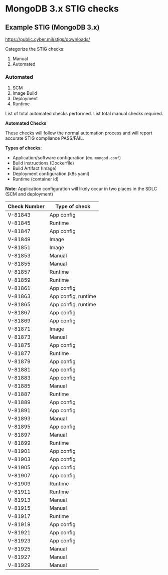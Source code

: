 # MongoDB 3.x STIG checks

## Example STIG (MongoDB 3.x)

https://public.cyber.mil/stigs/downloads/

Categorize the STIG checks:

1. Manual
2. Automated

### Automated

1. SCM
2. Image Build
3. Deployment
4. Runtime

List of total automated checks performed.
List total manual checks required.

**Automated Checks**

These checks will follow the normal automation process and will report accurate STIG compliance PASS/FAIL.

**Types of checks**: 

- Application/software configuration (ex. `mongod.conf`)
- Build instructions (Dockerfile)
- Build Artifact (Image)
- Deployment configuration (k8s yaml)
- Runtime (container id)

**Note**: Application configuration will likely occur in two places in the SDLC (SCM and deployment)

| Check Number | Type of check |
|-----------------|--------------------|
| V-81843 | App config |
| V-81845 | Runtime |
| V-81847 | App config |
| V-81849 | Image |
| V-81851 | Image |
| V-81853 | Manual |
| V-81855 | Manual |
| V-81857 | Runtime |
| V-81859 | Runtime |
| V-81861 | App config |
| V-81863 | App config, runtime |
| V-81865 | App config, runtime |
| V-81867 | App config |
| V-81869 | App config |
| V-81871 | Image |
| V-81873 | Manual |
| V-81875 | App config |
| V-81877 | Runtime |
| V-81879 | App config |
| V-81881 | App config |
| V-81883 | App config |
| V-81885 | Manual |
| V-81887 | Runtime |
| V-81889 | App config |
| V-81891 | App config |
| V-81893 | Manual |
| V-81895 | App config |
| V-81897 | Manual |
| V-81899 | Runtime |
| V-81901 | App config |
| V-81903 | App config |
| V-81905 | App config |
| V-81907 | App config |
| V-81909 | Runtime |
| V-81911 | Runtime |
| V-81913 | Manual |
| V-81915 | Manual |
| V-81917 | Runtime |
| V-81919 | App config |
| V-81921 | App config |
| V-81923 | App config |
| V-81925 | Manual |
| V-81927 | Manual |
| V-81929 | Manual |
                                                                                                                                                       